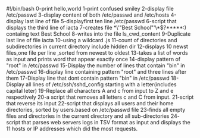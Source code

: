 #!/bin/bash
0-print hello,world
1-print confused smiley
2-display file /etc/passwd
3-display content of both /etc/passwd and /etc/hosts
4-display last line of file
5-displayfirst ten line /etc/passwd
6-script that displays the third line of iacta
7-creates file \*\\'"Best School"\'\\*$\?\*\*\*\*\*:) contaiing text Best School
8-writes into the file ls_cwd_content
9-Duplicate last line of file iacta
10-using a wildcard .js
11-count of directories and subdirectories in current directory include hidden dir
12-displays 10 newst files,one file per line ,sorted from newest to oldest
13-takes a list of words as input and prints word that appear exactly once
14-display pattern of "root" in /etc/passwd
15-Display the number of lines that contain "bin" in /etc/passwd
16-display line containing pattern "root" and three lines after them
17-Display line that dont contain pattern "bin" in /etc/passwd
18-Display all lines of /etc/ssh/sshd_config starting with a letter(includes capital leter)
19-Replace all characters A and c from input to Z and e respectively
20-a script that removes all letters c and C from input.
21-script that reverse its input
22-script that displays all users and their home directories, sorted by users.based on /etc/passwd file
23-finds all empty files and directories in the current directory and all sub-directories
24- script that parses web servers logs in TSV format as input and displays the 11 hosts or IP addresses which did the most requests.
